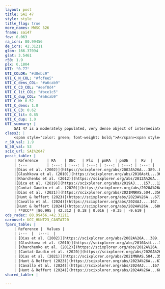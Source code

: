 ```yaml
---
layout: post
title: SAI 47
style: style
title_flag: true
more_names: MWSC 526
fname: sai47
fov: 0.063
ra_icrs: 80.99456
de_icrs: 42.31211
glon: 166.37094
glat: 3.5461
r50: 1.9
plx: 0.1804
UTI: "0.77"
UTI_COLOR: "#d0ebc9"
UTI_C_N_COL: "#fcfee5"
UTI_C_dens_COL: "#a6cab9"
UTI_C_C3_COL: "#eef8d4"
UTI_C_lit_COL: "#bce1c5"
UTI_C_dup_COL: "#a6cab9"
UTI_C_N: 0.52
UTI_C_dens: 1.0
UTI_C_C3: 0.62
UTI_C_lit: 0.85
UTI_C_dup: 1.0
UTI_summary: |
    SAI 47 is a moderately populated, very dense object of intermediate C3 quality. It is well-studied in the literature.
class3: |
    <span style="color: green; font-weight: bold;">A</span><span style="color: red; font-weight: bold;">C</span>
r_50_val: 1.9
N_50_val: 53
scix_url: SAI%2047
posit_table: |
    | Reference    | RA    | DEC   | Plx  | pmRA  | pmDE   |  Rv  |
    | :---         | :---: | :---: | :---: | :---: | :---: | :---: |
    |[Dias et al. (2002)](https://scixplorer.org/abs/2002A%26A...389..871D) | 80.992 | 42.314 | -- | -0.7 | 2.42 | -- |
    |[Glushkova et al. (2010)](https://scixplorer.org/abs/2010AstL...36...75G) | 80.992 | 42.314 | -- | -- | -- | -- |
    |[Kharchenko et al. (2012)](https://scixplorer.org/abs/2012A%26A...543A.156K) | 80.985 | 42.323 | -- | -2.81 | -2.58 | -- |
    |[Bica et al. (2019)](https://scixplorer.org/abs/2019AJ....157...12B) | 80.997 | 42.317 | -- | -- | -- | -- |
    |[Cantat-Gaudin et al. (2020)](https://scixplorer.org/abs/2020A%26A...640A...1C) | 81.0 | 42.315 | 0.188 | 0.092 | -0.335 | -- |
    |[Dias et al. (2021)](https://scixplorer.org/abs/2021MNRAS.504..356D) | 81.001 | 42.313 | 0.187 | 0.111 | -0.311 | -- |
    |[Hunt & Reffert (2023)](https://scixplorer.org/abs/2023A%26A...673A.114H) | 80.997 | 42.316 | 0.188 | 0.06 | -0.323 | -11.064 |
    |[Cavallo et al. (2024)](https://scixplorer.org/abs/2024AJ....167...12C) | 80.931 | 42.322 | 0.185 | -- | -- | -- |
    |[Hunt & Reffert (2024)](https://scixplorer.org/abs/2024A%26A...686A..42H) | 80.997 | 42.316 | 0.188 | 0.06 | -0.323 | -11.064 |
    | **UCC** |80.995 | 42.312 | 0.18 | 0.016 | -0.35 | -9.619 | 
cds_radec: 80.99456,+42.31211
carousel: UCC_HUNT23_CANTAT20
fpars_table: |
    | Reference |  Values |
    | :---  |  :---:  |
    | [Dias et al. (2002)](https://scixplorer.org/abs/2002A%26A...389..871D) | `E(B-V)=0.6, Dist=3860.0, Age=8.5` |
    | [Glushkova et al. (2010)](https://scixplorer.org/abs/2010AstL...36...75G) | `E(B-V)=0.6, Dm=12.93, Age=8.5` |
    | [Kharchenko et al. (2012)](https://scixplorer.org/abs/2012A%26A...543A.156K) | `e_bv=0.271, distance=1523, log_age=9.2` |
    | [Cantat-Gaudin et al. (2020)](https://scixplorer.org/abs/2020A%26A...640A...1C) | `AVNN=1.4, DMNN=13.35, AgeNN=7.8` |
    | [Dias et al. (2021)](https://scixplorer.org/abs/2021MNRAS.504..356D) | `Av=2.018, Dist=3450, logage=7.769, [Fe/H]=-0.198` |
    | [Hunt & Reffert (2023)](https://scixplorer.org/abs/2023A%26A...673A.114H) | `AV50=1.79, diffAV50=2.206, MOD50=13.175, logAge50=7.949` |
    | [Cavallo et al. (2024)](https://scixplorer.org/abs/2024AJ....167...12C) | `AV50=2.06, dMod50=13.12, logAge50=7.7, [Fe/H]50=-0.04` |
    | [Hunt & Reffert (2024)](https://scixplorer.org/abs/2024A%26A...686A..42H) | `MassJ=733.068` |
shared_table: |
    
---
```

